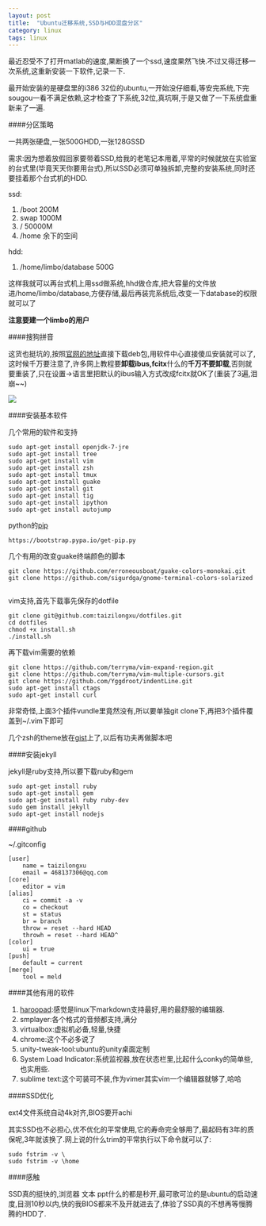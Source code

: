 ```yaml
---
layout: post
title:  "Ubuntu迁移系统,SSD与HDD混盘分区"
category: linux
tags: linux
---
```


最近忍受不了打开matlab的速度,果断换了一个ssd,速度果然飞快.不过又得迁移一次系统,这重新安装一下软件,记录一下.

最开始安装的是硬盘里的i386 32位的ubuntu,一开始没仔细看,等安完系统,下完sougou一看不满足依赖,这才检查了下系统,32位,真坑啊,于是又做了一下系统盘重新来了一遍.

####分区策略

一共两张硬盘,一张500GHDD,一张128GSSD

需求:因为想着放假回家要带着SSD,给我的老笔记本用着,平常的时候就放在实验室的台式里(毕竟天天你要用台式),所以SSD必须可单独拆卸,完整的安装系统,同时还要挂着那个台式机的HDD.

ssd:

1. /boot 200M
2. swap 1000M
3. / 50000M
4. /home 余下的空间

hdd:

1. /home/limbo/database 500G

这样我就可以再台式机上用ssd做系统,hhd做仓库,把大容量的文件放进/home/limbo/database,方便存储,最后再装完系统后,改变一下database的权限就可以了

**注意要建一个limbo的用户**

####搜狗拼音

这货也挺坑的,按照[官网的地址](http://pinyin.sogou.com/linux/)直接下载deb包,用软件中心直接傻瓜安装就可以了,这时候千万要注意了,许多网上教程要**卸载ibus,fcitx**什么的**千万不要卸载**,否则就要重装了,只在设置->语言里把默认的ibus输入方式改成fcitx就OK了(重装了3遍,泪崩~~)

![](https://raw.githubusercontent.com/taizilongxu/taizilongxu.github.io/master/img/2014-08-27%2018:48:25%20%E7%9A%84%E5%B1%8F%E5%B9%95%E6%88%AA%E5%9B%BE.png)

####安装基本软件

几个常用的软件和支持

```
sudo apt-get install openjdk-7-jre
sudo apt-get install tree
sudo apt-get install vim
sudo apt-get install zsh
sudo apt-get install tmux
sudo apt-get install guake
sudo apt-get install git
sudo apt-get install tig
sudo apt-get install ipython
sudo apt-get install autojump
```

python的[pip](https://bootstrap.pypa.io/get-pip.py)

```
https://bootstrap.pypa.io/get-pip.py
```

几个有用的改变guake终端颜色的脚本

```
git clone https://github.com/erroneousboat/guake-colors-monokai.git
git clone https://github.com/sigurdga/gnome-terminal-colors-solarized


```

vim支持,首先下载事先保存的dotfile



```
git clone git@github.com:taizilongxu/dotfiles.git
cd dotfiles
chmod +x install.sh
./install.sh
```
再下载vim需要的依赖

```
git clone https://github.com/terryma/vim-expand-region.git
git clone https://github.com/terryma/vim-multiple-cursors.git
git clone https://github.com/Yggdroot/indentLine.git
sudo apt-get install ctags
sudo apt-get install curl
```

非常奇怪,上面3个插件vundle里竟然没有,所以要单独git clone下,再把3个插件覆盖到~/.vim下即可

几个zsh的theme放在[gist](https://gist.github.com/taizilongxu/f8881c4ff61fbf702641)上了,以后有功夫再做脚本吧

####安装jekyll

jekyll是ruby支持,所以要下载ruby和gem

```
sudo apt-get install ruby
sudo apt-get install gem
sudo apt-get install ruby ruby-dev
sudo gem install jekyll
sudo apt-get install nodejs
```

####github

~/.gitconfig

```
[user]
    name = taizilongxu
    email = 468137306@qq.com
[core]
    editor = vim
[alias]
    ci = commit -a -v
    co = checkout
    st = status
    br = branch
    throw = reset --hard HEAD
    throwh = reset --hard HEAD^
[color]
    ui = true
[push]
    default = current
[merge]
    tool = meld
```

####其他有用的软件

1. [haroopad](http://pad.haroopress.com/):感觉是linux下markdown支持最好,用的最舒服的编辑器.
2. smplayer:各个格式的音频都支持,满分
3. virtualbox:虚拟机必备,轻量,快捷
4. chrome:这个不必多说了
5. unity-tweak-tool:ubuntu的unity桌面定制
6. System Load Indicator:系统监视器,放在状态栏里,比起什么conky的简单些,也实用些.
7. sublime text:这个可装可不装,作为vimer其实vim一个编辑器就够了,哈哈

####SSD优化

ext4文件系统自动4k对齐,BIOS要开achi

其实SSD也不必担心,优不优化的平常使用,它的寿命完全够用了,最起码有3年的质保呢,3年就该换了.网上说的什么trim的平常执行以下命令就可以了:

```
sudo fstrim -v \
sudo fstrim -v \home
```

####感触

SSD真的挺快的,浏览器 文本 ppt什么的都是秒开,最可歌可泣的是ubuntu的启动速度,目测10秒以内,快的我BIOS都来不及开就进去了,体验了SSD真的不想再等慢腾腾的HDD了.
